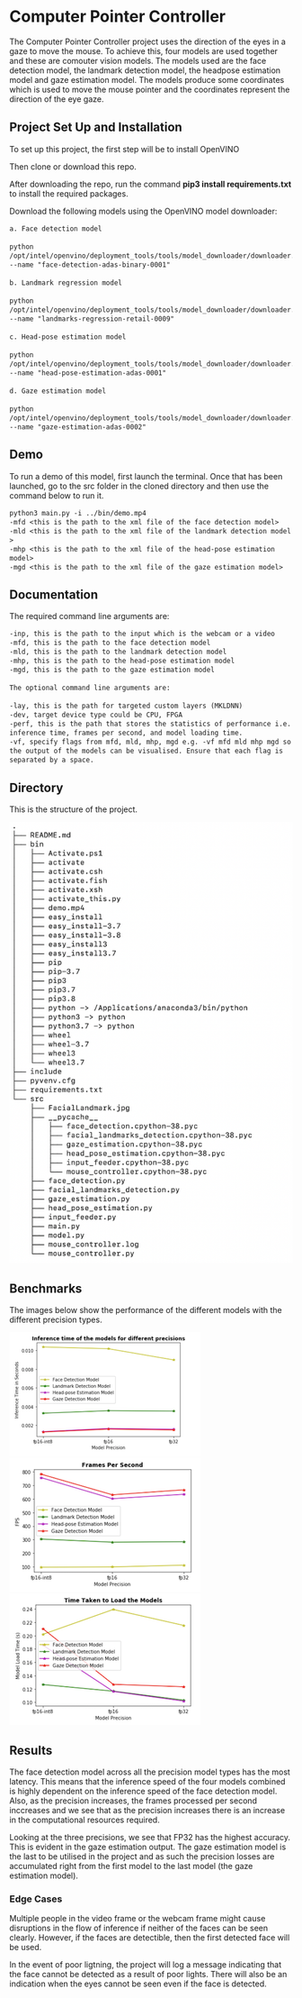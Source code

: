 # Computer Pointer Controller

The Computer Pointer Controller project uses the direction of the eyes in a gaze to move the mouse. To achieve this, four models are used together and these are comouter vision models. The models used are the face detection model, the landmark detection model, the headpose estimation model and gaze estimation model. 
The models produce some coordinates which is used to move the mouse pointer and the coordinates represent the direction of the eye gaze.


## Project Set Up and Installation

To set up this project, the first step will be to install OpenVINO

Then clone or download this repo.

After downloading the repo, run the command **pip3 install requirements.txt** to install the required packages. 

Download the following models using the OpenVINO model downloader:
```
a. Face detection model

python /opt/intel/openvino/deployment_tools/tools/model_downloader/downloader.py --name "face-detection-adas-binary-0001"

b. Landmark regression model

python /opt/intel/openvino/deployment_tools/tools/model_downloader/downloader.py --name "landmarks-regression-retail-0009"

c. Head-pose estimation model

python /opt/intel/openvino/deployment_tools/tools/model_downloader/downloader.py --name "head-pose-estimation-adas-0001"

d. Gaze estimation model

python /opt/intel/openvino/deployment_tools/tools/model_downloader/downloader.py --name "gaze-estimation-adas-0002"
```

## Demo
To run a demo of this model, first launch the terminal. Once that has been launched, go to the src folder in the cloned directory and then use the command below to run it.

```
python3 main.py -i ../bin/demo.mp4 
-mfd <this is the path to the xml file of the face detection model> 
-mld <this is the path to the xml file of the landmark detection model > 
-mhp <this is the path to the xml file of the head-pose estimation model> 
-mgd <this is the path to the xml file of the gaze estimation model>
```

## Documentation
The required command line arguments are:

```
-inp, this is the path to the input which is the webcam or a video
-mfd, this is the path to the face detection model
-mld, this is the path to the landmark detection model
-mhp, this is the path to the head-pose estimation model
-mgd, this is the path to the gaze estimation model

The optional command line arguments are:

-lay, this is the path for targeted custom layers (MKLDNN)
-dev, target device type could be CPU, FPGA
-perf, this is the path that stores the statistics of performance i.e. inference time, frames per second, and model loading time.
-vf, specify flags from mfd, mld, mhp, mgd e.g. -vf mfd mld mhp mgd so the output of the models can be visualised. Ensure that each flag is separated by a space.
```

## Directory
This is the structure of the project.

![Alt text](https://github.com/ayowolet/mouseController/blob/master/bin/tree.png)

## Benchmarks
The images below show the performance of the different models with the different precision types.

![Alt text](https://github.com/ayowolet/mouseController/blob/master/bin/inference_time.png)
![Alt text](https://github.com/ayowolet/mouseController/blob/master/bin/frames_per_second.png)
![Alt text](https://github.com/ayowolet/mouseController/blob/master/bin/model_load_time.png)

## Results

The face detection model across all the precision model types has the most latency. This means that the inference speed of the four models combined is highly dependent on the inference speed of the face detection model.
Also, as the precision increases, the frames processed per second inccreases and we see that as the precision increases there is an increase in the computational resources required.

Looking at the three precisions, we see that FP32 has the highest accuracy. This is evident in the gaze estimation output. The gaze estimation model is the last to be utilised in the project and as such the precision losses are accumulated right from the first model to the last model (the gaze estimation model).

### Edge Cases

Multiple people in the video frame or the webcam frame might cause disruptions in the flow of inference if neither of the faces can be seen clearly. However, if the faces are detectible, then the first detected face will be used. 

In the event of poor ligtning, the project will log a message indicating that the face cannot be detected as a result of poor lights. There will also be an indication when the eyes cannot be seen even if the face is detected.
